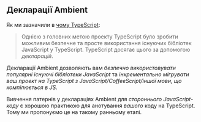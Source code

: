 ## Декларації Ambient

Як ми зазначили в [чому TypeScript](../../why-typescript.md):

> Однією з головних метою проекту TypeScript було зробити можливим безпечне та просте використання існуючих бібліотек JavaScript у TypeScript. TypeScript досягає цього за допомогою *декларацій*.

Декларації Ambient дозволяють вам *безпечно використовувати популярні існуючі бібліотеки JavaScript* та *інкрементально мігрувати ваш проект на TypeScript з JavaScript/CoffeeScript/іншої мови, що компілюється в JS*.

Вивчення патернів у деклараціях Ambient для *стороннього JavaScript-коду* є хорошою практикою для анотування *вашого* коду на TypeScript. Тому ми пропонуємо це на такому ранньому етапі.